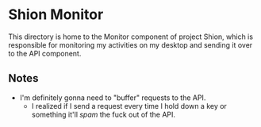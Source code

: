 # Shion Monitor

This directory is home to the Monitor component of project Shion, which is responsible for monitoring my activities on my desktop and sending it over to the API component.

## Notes

- I'm definitely gonna need to "buffer" requests to the API.
  - I realized if I send a request every time I hold down a key or something it'll _spam_ the fuck out of the API.

